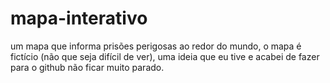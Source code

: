 # mapa-interativo
um mapa que informa prisões perigosas ao redor do mundo, o mapa é fictício (não que seja difícil de ver), uma ideia que eu tive e acabei de fazer para o github não ficar muito parado.
